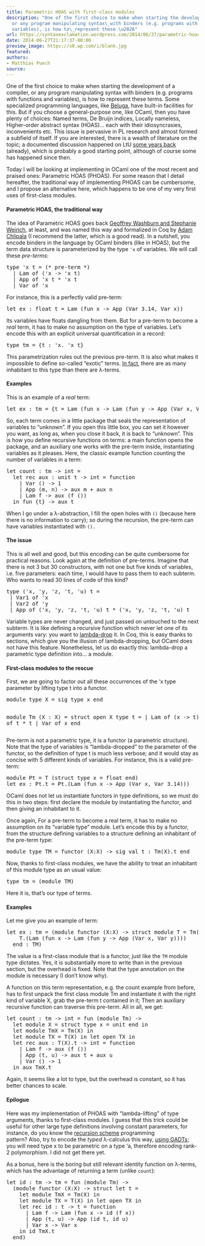 ```yaml
---
title: Parametric HOAS with first-class modules
description: "One of the first choice to make when starting the development of a compiler,
  or any program manipulating syntax\_with binders (e.g. programs with functions and
  variables), is how to\_represent these \u2026"
url: https://syntaxexclamation.wordpress.com/2014/06/27/parametric-hoas-with-first-class-modules/
date: 2014-06-27T21:17:37-00:00
preview_image: https://s0.wp.com/i/blank.jpg
featured:
authors:
- Matthias Puech
source:
---
```


<p>One of the first choice to make when starting the development of a compiler, or any program manipulating syntax&nbsp;with binders (e.g. programs with functions and variables), is how to&nbsp;represent these terms. Some specialized programming languages, like <a href="http://complogic.cs.mcgill.ca/beluga/" title="Beluga">Beluga</a>, have built-in facilities for this. But if you choose a general-purpose one, like OCaml, then you have plenty of choices: Named terms, De Bruijn indices, Locally nameless, Higher-order abstract syntax (HOAS)&hellip; each with their idiosyncrasies, inconvenients etc. This issue is pervasive in PL research and almost formed a subfield of itself. If you are interested, there is a wealth of literature on the topic; a documented discussion happened on LtU <a href="http://lambda-the-ultimate.org/node/3627" title="A Type-theoretic Foundation for Programming with Higher-order Abstract Syntax and First-class Substitutions">some years back</a> (already), which is probably a good starting point, although of course some has&nbsp;happened since then.</p>
<p>Today I will be looking at implementing&nbsp;in OCaml one of the most recent and praised ones: Parametric HOAS (PHOAS). For some reason that I detail hereafter, the traditional way of implementing PHOAS can be cumbersome, and I propose an alternative here, which happens to be one of my very first uses of first-class modules.</p>
<p><span></span></p>
<h4>Parametric HOAS, the traditional way</h4>
<p>The idea of Parametric HOAS goes back <a href="http://dx.doi.org/10.1145/1411204.1411226" title="Boxes go bananas">Geoffrey Washburn and Stephanie Weirich</a>, at least, and was named this way and formalized in Coq by <a href="http://dx.doi.org/10.1145/1411204.1411226" title="Parametric higher-order abstract syntax for mechanized semantics">Adam Chlipala</a>&nbsp;(I recommend the latter, which is a good read). In a nutshell, you encode binders in the language by OCaml binders (like in HOAS), but the term data structure is parameterized by the type <code>'x</code> of variables. We will call these <em>pre-terms</em>:</p>
<pre>type 'x t = (* pre-term *)
  | Lam of ('x -&gt; 'x t)
  | App of 'x t * 'x t
  | Var of 'x</pre>
<p>For instance, this is a perfectly valid pre-term:</p>
<pre>let ex : float t = Lam (fun x -&gt; App (Var 3.14, Var x))</pre>
<p>Its variables have floats dangling from them. But for a pre-term to become a <em>real</em> term, it has to make no assumption on the type of variables. Let&rsquo;s encode this with an explicit universal&nbsp;quantification&nbsp;in a record:</p>
<pre>type tm = {t : 'x. 'x t}</pre>
<p>This parametrization rules out the previous pre-term. It is also what makes it impossible to define so-called &ldquo;exotic&rdquo; terms. <a href="http://bentnib.org/syntaxforfree.html" title="Syntax for Free: Representing Syntax with Binding Using Parametricity">In fact</a>, there are as many inhabitant to this type than there are &lambda;-terms.</p>
<h4>Examples</h4>
<p>This is an example of a&nbsp;<em>real</em> term:</p>
<pre>let ex : tm = {t = Lam (fun x -&gt; Lam (fun y -&gt; App (Var x, Var y)))}</pre>
<p>So, each term comes in a little package that seals the representation of variables to &ldquo;unknown&rdquo;. If you open this little box, you can set it however you want, as long as, when you close it back, it is back to &ldquo;unknown&rdquo;. This is how you define recursive functions on terms: a main function opens the package, and an auxiliary one works with the pre-term inside, instantiating variables as it pleases. Here, the classic example&nbsp;function counting the number of variables in a term:</p>
<pre>let count : tm -&gt; int =
  let rec aux : unit t -&gt; int = function
    | Var () -&gt; 1
    | App (m, n) -&gt; aux m + aux n
    | Lam f -&gt; aux (f ())
  in fun {t} -&gt; aux t</pre>
<p>When I go under a&nbsp;&lambda;-abstraction, I fill the open holes with <code>()</code> (because here there is no information to carry); so during the recursion, the pre-term can have variables instantiated with&nbsp;<code>().</code></p>
<h4>The issue</h4>
<p>This is all well and good, but this encoding can be quite cumbersome for practical reasons. Look again at the definition of pre-terms. Imagine that there is not 3 but 30 constructors, with not one but five kinds of variables, i.e. five parameters: each time, I would have to pass them to each subterm. Who wants to read 30 lines of code of this kind?</p>
<pre>type ('x, 'y, 'z, 't, 'u) t =
 | Var1 of 'x
 | Var2 of 'y
 | App of ('x, 'y, 'z, 't, 'u) t * ('x, 'y, 'z, 't, 'u) t</pre>
<p>Variable types are never changed, and just passed on untouched to the next subterm. It is like defining a recursive function which never let&nbsp;one of its arguments vary: you want to <a href="http://www.brics.dk/RS/99/27/BRICS-RS-99-27.pdf" title="Lambda-Dropping: Transforming Recursive Equations into Programs with Block Structure">lambda-drop</a> it. In Coq, this is easy thanks to sections, which give you the illusion of lambda-dropping, but OCaml does not have this feature. Nonetheless, let us do exactly this: lambda-drop a parametric type definition into&hellip; a module.</p>
<h4>First-class modules to the rescue</h4>
<p>First, we are going to factor out all these occurrences of the &lsquo;x type parameter by lifting type t into a functor.</p>
<pre>module type X = sig type x end

module Tm (X : X) = struct open X
  type t =
    | Lam of (x -&gt; t)
    | App of t * t
    | Var of x
end</pre>
<p>Pre-term is not a parametric type, it is a functor (a parametric structure). Note that the type of variables is &ldquo;lambda-dropped&rdquo; to the parameter of the functor, so the definition of type t is much less verbose; and it would stay as concise&nbsp;with 5 different kinds of variables. For instance, this is a valid pre-term:</p>
<pre>module Pt = T (struct type x = float end)
let ex : Pt.t = Pt.(Lam (fun x -&gt; App (Var x, Var 3.14)))</pre>
<p>OCaml does not let us instantiate functors in type definitions, so we must do this in two steps: first declare the module by instantiating the functor, and then giving an inhabitant to it.</p>
<p>Once again, For a pre-term to become a real term, it has to make no assumption on its &ldquo;variable type&rdquo; module. Let&rsquo;s encode this by a functor, from the structure defining variables to a structure defining an inhabitant of the pre-term type:</p>
<pre>module type TM = functor (X:X) -&gt; sig val t : Tm(X).t end</pre>
<p>Now, thanks to first-class modules, we have the ability to treat an inhabitant of this module type as an usual value:</p>
<pre>type tm = (module TM)</pre>
<p>Here it is, that&rsquo;s our type of terms.</p>
<h4>Examples</h4>
<p>Let me give you an example of term:</p>
<pre>let ex : tm = (module functor (X:X) -&gt; struct module T = Tm(X) let t =
    T.(Lam (fun x -&gt; Lam (fun y -&gt; App (Var x, Var y))))
  end : TM)</pre>
<p>The value is a first-class module that is a functor, just like the <code>TM</code> module type dictates. Yes, it is substantially more to write than in the previous section, but the overhead is fixed. Note that the type annotation on the module is necessary (I don&rsquo;t know why).</p>
<p>A function on this term representation, e.g. the count example from before, has to first unpack the first class module Tm and instantiate it with the right kind of variable X, grab the pre-term t contained in it; Then an auxiliary recursive function can traverse this pre-term. All in all, we get:</p>
<pre>let count : tm -&gt; int = fun (module Tm) -&gt;
  let module X = struct type x = unit end in
  let module TmX = Tm(X) in
  let module TX = T(X) in let open TX in
  let rec aux : T(X).t -&gt; int = function
    | Lam f -&gt; aux (f ())
    | App (t, u) -&gt; aux t + aux u
    | Var () -&gt; 1
  in aux TmX.t</pre>
<p>Again, it seems like a lot to type, but the overhead is constant, so it has better chances to&nbsp;scale.</p>
<h4>Epilogue</h4>
<p>Here was my implementation of PHOAS with &ldquo;lambda-lifting&rdquo; of type arguments, thanks to first-class modules. I guess that this trick could be useful for other large type definitions involving constant parameters, for instance, do you know the <a href="http://www.cs.cmu.edu/~tom7/papers/recursion-abstract.html" title="Functional Pearl: Programming With Recursion Schemes">recursion scheme</a> programming pattern?&nbsp;Also,&nbsp;try to encode the&nbsp;<em>typed</em>&nbsp;&lambda;-calculus this way, <a href="https://syntaxexclamation.wordpress.com/2014/04/12/representing-pattern-matching-with-gadts/" title="Representing pattern-matching with GADTs">using GADTs</a>; you will need type x to be parametric on a type &lsquo;a, therefore encoding rank-2 polymorphism. I did not get there yet.</p>
<p>As a bonus, here is the boring but still relevant identity function on&nbsp;&lambda;-terms, which has the advantage of returning a term (unlike <code>count</code>):</p>
<pre>let id : tm -&gt; tm = fun (module Tm) -&gt; 
  (module functor (X:X) -&gt; struct let t =
    let module TmX = Tm(X) in
    let module TX = T(X) in let open TX in
    let rec id : t -&gt; t = function
      | Lam f -&gt; Lam (fun x -&gt; id (f x))
      | App (t, u) -&gt; App (id t, id u)
      | Var x -&gt; Var x
    in id TmX.t
  end)</pre>
<p>&nbsp;</p>


